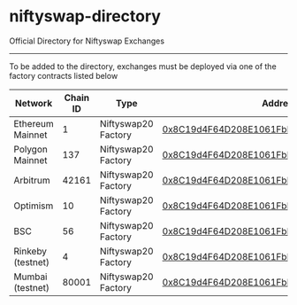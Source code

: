 # niftyswap-directory

Official Directory for Niftyswap Exchanges

--------

To be added to the directory, exchanges must be deployed via one of the factory contracts listed below

| Network               | Chain ID              | Type                  | Address                                    |
| --------------------- | --------------------- | --------------------- | ------------------------------------------ |
| Ethereum Mainnet      | 1                     | Niftyswap20 Factory   | [0x8C19d4F64D208E1061FbDEc8a2f3dCe567428801](https://etherscan.io/address/0x8C19d4F64D208E1061FbDEc8a2f3dCe567428801) |
| Polygon Mainnet       | 137                   | Niftyswap20 Factory   | [0x8C19d4F64D208E1061FbDEc8a2f3dCe567428801](https://polygonscan.com/address/0x8C19d4F64D208E1061FbDEc8a2f3dCe567428801) |
| Arbitrum              | 42161                 | Niftyswap20 Factory   | [0x8C19d4F64D208E1061FbDEc8a2f3dCe567428801](https://arbiscan.io/address/0x8C19d4F64D208E1061FbDEc8a2f3dCe567428801) |
| Optimism              | 10                    | Niftyswap20 Factory   | [0x8C19d4F64D208E1061FbDEc8a2f3dCe567428801](https://optimistic.etherscan.io/address/0x8C19d4F64D208E1061FbDEc8a2f3dCe567428801) |
| BSC                   | 56                    | Niftyswap20 Factory   | [0x8C19d4F64D208E1061FbDEc8a2f3dCe567428801](https://bscscan.com/address/0x8C19d4F64D208E1061FbDEc8a2f3dCe567428801) |
| Rinkeby (testnet)     | 4                     | Niftyswap20 Factory   | [0x8C19d4F64D208E1061FbDEc8a2f3dCe567428801](https://rinkeby.etherscan.io/address/0x8C19d4F64D208E1061FbDEc8a2f3dCe567428801) |
| Mumbai (testnet)      | 80001                 | Niftyswap20 Factory   | [0x8C19d4F64D208E1061FbDEc8a2f3dCe567428801](https://mumbai.polygonscan.com/address/0x8C19d4F64D208E1061FbDEc8a2f3dCe567428801) |
